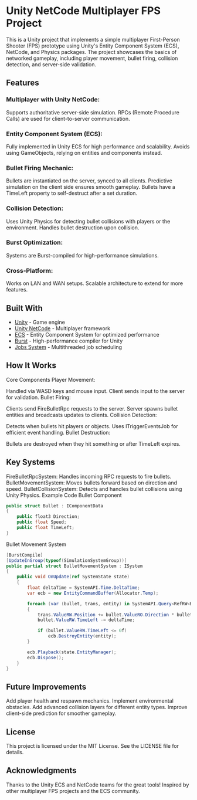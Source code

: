 # Unity NetCode Multiplayer FPS Project
This is a Unity project that implements a simple multiplayer First-Person Shooter (FPS) prototype using Unity's Entity Component System (ECS), NetCode, and Physics packages. The project showcases the basics of networked gameplay, including player movement, bullet firing, collision detection, and server-side validation.

## Features
### Multiplayer with Unity NetCode:

Supports authoritative server-side simulation.
RPCs (Remote Procedure Calls) are used for client-to-server communication.
### Entity Component System (ECS):

Fully implemented in Unity ECS for high performance and scalability.
Avoids using GameObjects, relying on entities and components instead.
### Bullet Firing Mechanic:

Bullets are instantiated on the server, synced to all clients.
Predictive simulation on the client side ensures smooth gameplay.
Bullets have a TimeLeft property to self-destruct after a set duration.
### Collision Detection:

Uses Unity Physics for detecting bullet collisions with players or the environment.
Handles bullet destruction upon collision.
### Burst Optimization:

Systems are Burst-compiled for high-performance simulations.
### Cross-Platform:

Works on LAN and WAN setups.
Scalable architecture to extend for more features.
## Built With
- [Unity](https://unity.com/) - Game engine
- [Unity NetCode](https://docs.unity3d.com/Packages/com.unity.netcode@1.0/manual/index.html) - Multiplayer framework
- [ECS](https://docs.unity3d.com/Packages/com.unity.entities@1.0/manual/index.html) - Entity Component System for optimized performance
- [Burst](https://docs.unity3d.com/Packages/com.unity.burst@1.8/manual/index.html) - High-performance compiler for Unity
- [Jobs System](https://docs.unity3d.com/Manual/JobSystem.html) - Multithreaded job scheduling

## How It Works
Core Components
Player Movement:

Handled via WASD keys and mouse input.
Client sends input to the server for validation.
Bullet Firing:

Clients send FireBulletRpc requests to the server.
Server spawns bullet entities and broadcasts updates to clients.
Collision Detection:

Detects when bullets hit players or objects.
Uses ITriggerEventsJob for efficient event handling.
Bullet Destruction:

Bullets are destroyed when they hit something or after TimeLeft expires.
## Key Systems
FireBulletRpcSystem: Handles incoming RPC requests to fire bullets.
BulletMovementSystem: Moves bullets forward based on direction and speed.
BulletCollisionSystem: Detects and handles bullet collisions using Unity Physics.
Example Code
Bullet Component
```csharp
public struct Bullet : IComponentData
{
    public float3 Direction;
    public float Speed;
    public float TimeLeft;
}
```
Bullet Movement System
```csharp
[BurstCompile]
[UpdateInGroup(typeof(SimulationSystemGroup))]
public partial struct BulletMovementSystem : ISystem
{
    public void OnUpdate(ref SystemState state)
    {
        float deltaTime = SystemAPI.Time.DeltaTime;
        var ecb = new EntityCommandBuffer(Allocator.Temp);

        foreach (var (bullet, trans, entity) in SystemAPI.Query<RefRW<Bullet>, RefRW<LocalTransform>>().WithEntityAccess())
        {
            trans.ValueRW.Position += bullet.ValueRO.Direction * bullet.ValueRO.Speed * deltaTime;
            bullet.ValueRW.TimeLeft -= deltaTime;

            if (bullet.ValueRW.TimeLeft <= 0f)
                ecb.DestroyEntity(entity);
        }

        ecb.Playback(state.EntityManager);
        ecb.Dispose();
    }
}
```
## Future Improvements
Add player health and respawn mechanics.
Implement environmental obstacles.
Add advanced collision layers for different entity types.
Improve client-side prediction for smoother gameplay.
## License
This project is licensed under the MIT License. See the LICENSE file for details.

## Acknowledgments
Thanks to the Unity ECS and NetCode teams for the great tools!
Inspired by other multiplayer FPS projects and the ECS community.

